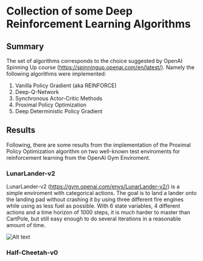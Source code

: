 # Collection of some Deep Reinforcement Learning Algorithms

## Summary

The set of algorithms corresponds to the choice suggested by OpenAI Spinning Up course (https://spinningup.openai.com/en/latest/). Namely the following algorithms were implemented:

1. Vanilla Policy Gradient (aka REINFORCE)
2. Deep-Q-Network
3. Synchronous Actor-Critic Methods
4. Proximal Policy Optimization
5. Deep Deterministic Policy Gradient

## Results

Following, there are some results from the implementation of the Proximal Policy Optimization algorithm on two well-known test enviroments for reinforcement learning from the OpenAI Gym Enviroment.

### LunarLander-v2

LunarLander-v2 (https://gym.openai.com/envs/LunarLander-v2/) is a simple enviroment with categorical actions. The goal is to land a lander onto the landing pad without crashing it by using three different fire engines while using as less fuel as possible. With 6 state variables, 4 different actions and a time horizon of 1000 steps, it is much harder to master than CartPole, but still easy enough to do several iterations in a reasonable amount of time.

![Alt text](openai_spinning_up/media/lunar_lander_2000.jpg?raw=true "Average Performance for LunarLander-v2")

### Half-Cheetah-v0
